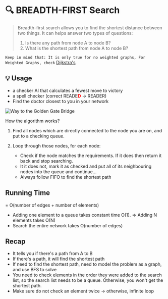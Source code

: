 # 🔍 **BREADTH-FIRST Search**

> Breadth-first search allows you to find the shortest distance between two things.
> It can helps answer two types of questions:
>
> 1. Is there any path from node A to node B?
> 2. What is the shortest path from node A to node B?

`Keep in mind that: It is only true for no weighted graphs, For Weighted Graphs, check` [Dijkstra's](./dijkstra.md)

## **💡 Usage**

* a checker AI that calculates a fewest move to victory
* a spell checker (correct READE<font color="red">**D**</font> -> READER)
* Find the doctor closest to you in your network

![Way to the Golden Gate Bridge](./route.PNG "Way to the Golden Gate Bridge")

How the algorithm works?

1. Find all nodes which are directly connected to the node you are on, and put to a checking queue.
2. Loop through those nodes, for each node:

    * Check if the node matches the requirements. If it does then return it back and stop searching.
    * It it does not, mark it as checked and put all of its neighbouring nodes into the queue and continue...
    * Always follow FIFO to find the shortest path

## Running Time

= O(number of edges  + number of elements)

* Adding one element to a queue takes constant time O(1). => Adding N elements takes O(N)
* Search the entire network takes O(number of edges)

## Recap

* It tells you if there's a path from A to B
* If there's a path, it will find the shortest path
* If need to find the shortest path, need to model the problem as a graph, and use BFS to solve
* You need to check elements in the order they were added to the search list, so the search list
  needs to be a queue. Otherwise, you won't get the shortest path.
* Make sure do not check an element twice -> otherwise, infinite loop
